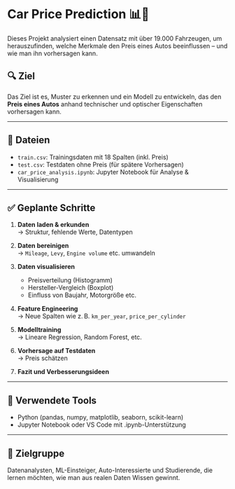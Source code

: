 # Car Price Prediction 📊🚗

Dieses Projekt analysiert einen Datensatz mit über 19.000 Fahrzeugen, um herauszufinden, welche Merkmale den Preis eines Autos beeinflussen – und wie man ihn vorhersagen kann.

## 🔍 Ziel
Das Ziel ist es, Muster zu erkennen und ein Modell zu entwickeln, das den **Preis eines Autos** anhand technischer und optischer Eigenschaften vorhersagen kann.

---

## 📁 Dateien

- `train.csv`: Trainingsdaten mit 18 Spalten (inkl. Preis)
- `test.csv`: Testdaten ohne Preis (für spätere Vorhersagen)
- `car_price_analysis.ipynb`: Jupyter Notebook für Analyse & Visualisierung

---

## ✅ Geplante Schritte

1. **Daten laden & erkunden**  
   → Struktur, fehlende Werte, Datentypen

2. **Daten bereinigen**  
   → `Mileage`, `Levy`, `Engine volume` etc. umwandeln

3. **Daten visualisieren**  
   - Preisverteilung (Histogramm)  
   - Hersteller-Vergleich (Boxplot)  
   - Einfluss von Baujahr, Motorgröße etc.

4. **Feature Engineering**  
   → Neue Spalten wie z. B. `km_per_year`, `price_per_cylinder`

5. **Modelltraining**  
   → Lineare Regression, Random Forest, etc.

6. **Vorhersage auf Testdaten**  
   → Preis schätzen

7. **Fazit und Verbesserungsideen**

---

## 🧠 Verwendete Tools

- Python (pandas, numpy, matplotlib, seaborn, scikit-learn)
- Jupyter Notebook oder VS Code mit .ipynb-Unterstützung

---

## 🔮 Zielgruppe

Datenanalysten, ML-Einsteiger, Auto-Interessierte und Studierende, die lernen möchten, wie man aus realen Daten Wissen gewinnt.
